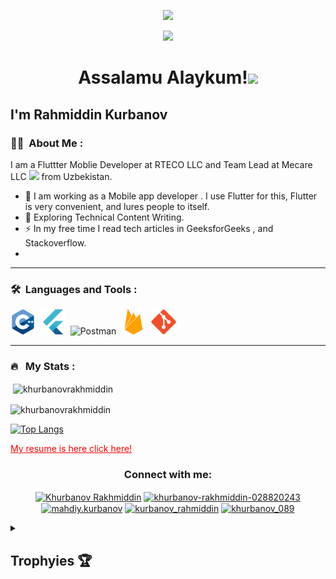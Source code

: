 <p align="center"><img src="https://media.giphy.com/media/M9gbBd9nbDrOTu1Mqx/giphy.gif" width="100"/></p>

<p align="center"><img src="https://c.tenor.com/5ry-200hErMAAAAC/hacker-hacker-man.gif" width="100"/></p>


<p align="center">
<h1 align="center">Assalamu Alaykum!<img src="https://media.giphy.com/media/hvRJCLFzcasrR4ia7z/giphy.gif" width="40"></h1>
<h2 align="left"> I'm Rahmiddin Kurbanov</h2>

### :woman_technologist: &nbsp;About Me :

I am a Fluttter Moblie Developer at RTECO LLC and Team Lead at Mecare LLC <img src="https://media.giphy.com/media/WUlplcMpOCEmTGBtBW/giphy.gif" width="30"> from Uzbekistan.

- 🔭 I am working as a Mobile app developer .
I use Flutter for this, Flutter is very convenient, and lures people to itself.
- 🌱 Exploring Technical Content Writing.
- ⚡ In my free time I read tech articles in GeeksforGeeks  , and Stackoverflow.
-  






---





### 🛠 &nbsp;Languages and Tools :

<p>

<img src="https://raw.githubusercontent.com/devicons/devicon/master/icons/cplusplus/cplusplus-original.svg" title="Material UI" alt="Material UI" width="40" height="40"/>&nbsp;
<img src="https://github.com/devicons/devicon/blob/master/icons/flutter/flutter-original.svg" title="Flutter" alt="Flutter" width="40" height="40"/>&nbsp;
<img src="https://www.vectorlogo.zone/logos/getpostman/getpostman-icon.svg" title="Postman"  alt="Postman" width="40" height="40"/>&nbsp;
  <img src="https://github.com/devicons/devicon/blob/master/icons/firebase/firebase-plain.svg" 
title="Firebase" alt="Firebase" width="40" height="40"/>&nbsp;
  <img src="https://github.com/devicons/devicon/blob/master/icons/git/git-original.svg" 
title="Git" alt="Git" width="40" height="40"/>&nbsp;
</p>


---





### 🔥 &nbsp; My Stats :

<p>&nbsp;<img align="center" src="https://github-readme-stats.vercel.app/api?username=khurbanovrakhmiddin&show_icons=true&locale=en&theme=vision-friendly-dark" alt="khurbanovrakhmiddin" /></p>

<p><img align="center" src="https://github-readme-streak-stats.herokuapp.com/?user=khurbanovrakhmiddin&theme=vision-friendly-dark" alt="khurbanovrakhmiddin" /></p>

[![Top Langs](https://github-readme-stats.vercel.app/api/top-langs/?username=khurbanovrakhmiddin&layout=compact&theme=vision-friendly-dark)]()


 <a href="https://rakhmiddinkhurbanov.netlify.app/#/" style="color:red;">My resume is here click here!</a>

<h3 align="center">Connect with me:</h3>
<p align="center">
  <a href="https://t.me/kurbanov_rf" target="blank"><img align="center" src="https://cdn-icons-png.flaticon.com/512/2504/2504941.png" alt="Khurbanov Rakhmiddin" height="60" width="60" /></a>
<a href="https://linkedin.com/in/khurbanov-rakhmiddin-028820243" target="blank"><img align="center" src="https://raw.githubusercontent.com/rahuldkjain/github-profile-readme-generator/master/src/images/icons/Social/linked-in-alt.svg" alt="khurbanov-rakhmiddin-028820243" height="60" width="70" /></a>
<a href="https://fb.com/mahdiy.kurbanov" target="blank"><img align="center" src="https://raw.githubusercontent.com/rahuldkjain/github-profile-readme-generator/master/src/images/icons/Social/facebook.svg" alt="mahdiy.kurbanov" height="60" width="70" /></a>
<a href="https://instagram.com/kurbanov_rahmiddin" target="blank"><img align="center" src="https://raw.githubusercontent.com/rahuldkjain/github-profile-readme-generator/master/src/images/icons/Social/instagram.svg" alt="kurbanov_rahmiddin" height="60" width="70" /></a>
<a href="https://twitter.com/rahmiddin99" target="blank"><img align="center" src="https://raw.githubusercontent.com/rahuldkjain/github-profile-readme-generator/master/src/images/icons/Social/twitter.svg" alt="khurbanov_089" height="60" width="70" /></a>

  <details>
    <summary><h2>Trophyies 🏆</h2></summary>
        <div align="center">
            
## GitHub Profile Trophy 🏆
[![trophy](https://github-profile-trophy.vercel.app/?username=khurbanovrakhmiddin&row=1&margin-w=15&theme=darkhub)](https://github.com/ryo-ma/github-profile-trophy)
        </div>
</details>
<!-- </p>
<h3 align="center">Play Market:</h3>
<p href="https://play.google.com/store/apps/developer?id=Mobile+Bro" target="blank"><img align="center" src="https://cdn.rawgit.com/steverichey/google-play-badge-svg/master/img/fr_get.svg" alt="Mobile+Bro" align="center" /></p>
<p <input type="image" name="Play Market:" src="https://cdn.rawgit.com/steverichey/google-play-badge-svg/master/img/fr_get.svg" alt="text">  </p>

 -->
 
 
